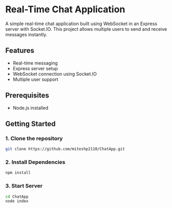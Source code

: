 # Real-Time Chat Application

A simple real-time chat application built using WebSocket in an Express server with Socket.IO. This project allows multiple users to send and receive messages instantly.

## Features

- Real-time messaging
- Express server setup
- WebSocket connection using Socket.IO
- Multiple user support

## Prerequisites

- Node.js installed

## Getting Started

### 1. Clone the repository

```bash
git clone https://github.com/miteshp2110/ChatApp.git
```
### 2. Install Dependencies
```bash
npm install
```
### 3. Start Server

```bash
cd ChatApp
node index
```
